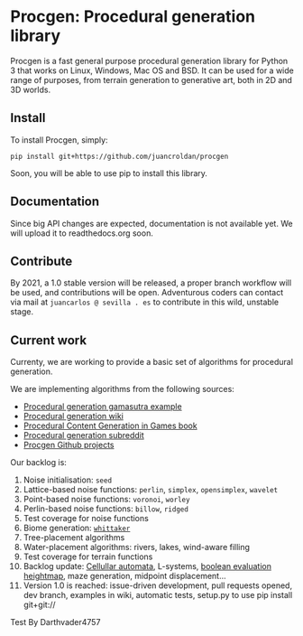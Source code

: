 # Procgen: Procedural generation library

Procgen is a fast general purpose procedural generation library for Python 3 that works on Linux, Windows, Mac OS and BSD. It can be used for a wide range of purposes, from terrain generation to generative art, both in 2D and 3D worlds.

## Install

To install Procgen, simply:

```
pip install git+https://github.com/juancroldan/procgen
```

Soon, you will be able to use pip to install this library.

## Documentation

Since big API changes are expected, documentation is not available yet. We will upload it to readthedocs.org soon.

## Contribute

By 2021, a 1.0 stable version will be released, a proper branch workflow will be used, and contributions will be open. Adventurous coders can contact via mail at `juancarlos @ sevilla . es` to contribute in this wild, unstable stage.

## Current work

Currenty, we are working to provide a basic set of algorithms for procedural generation.

We are implementing algorithms from the following sources:

* [Procedural generation gamasutra example](http://www.gamasutra.com/blogs/JonGallant/20160211/264591/Procedurally_Generating_Wrapping_World_Maps_in_Unity_C__Part_4.php)
* [Procedural generation wiki](http://pcg.wikidot.com/)
* [Procedural Content Generation in Games book](http://pcgbook.com/)
* [Procedural generation subreddit](https://www.reddit.com/r/proceduralgeneration/)
* [Procgen Github projects](https://github.com/search?l=Python&q=procedural+generation&type=Repositories&utf8=%E2%9C%93)

Our backlog is:

1. Noise initialisation: `seed`
2. Lattice-based noise functions: `perlin`, `simplex`, `opensimplex`, `wavelet`
3. Point-based noise functions: `voronoi`, `worley`
4. Perlin-based noise functions: `billow`, `ridged`
5. Test coverage for noise functions
6. Biome generation: [`whittaker`](http://www.jgallant.com/procedurally-generating-wrapping-world-maps-in-unity-csharp-part-4/)
7. Tree-placement algorithms
8. Water-placement algorithms: rivers, lakes, wind-aware filling
9. Test coverage for terrain functions
10. Backlog update: [Cellullar automata](https://www.hermetic.ch/pca/tg.htm), L-systems, [boolean evaluation heightmap](https://sites.google.com/site/mddn442/research-topics/procedural-terrains-cities-and-worlds), maze generation, midpoint displacement...
11. Version 1.0 is reached: issue-driven development, pull requests opened, dev branch, examples in wiki, automatic tests, setup.py to use pip install git+git://

Test By Darthvader4757